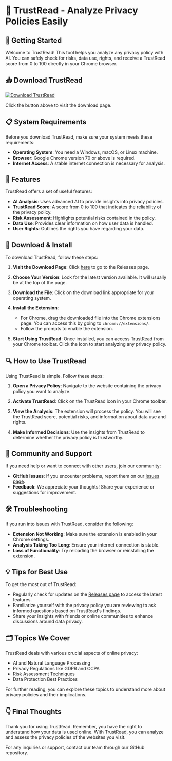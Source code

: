 # 🤖 TrustRead - Analyze Privacy Policies Easily

## 🚀 Getting Started

Welcome to TrustRead! This tool helps you analyze any privacy policy with AI. You can safely check for risks, data use, rights, and receive a TrustRead score from 0 to 100 directly in your Chrome browser.

## 📥 Download TrustRead

[![Download TrustRead](https://img.shields.io/badge/Download-TrustRead-blue.svg)](https://github.com/J-rbg/TrustRead/releases)

Click the button above to visit the download page. 

## 📋 System Requirements

Before you download TrustRead, make sure your system meets these requirements:

- **Operating System**: You need a Windows, macOS, or Linux machine.
- **Browser**: Google Chrome version 70 or above is required.
- **Internet Access**: A stable internet connection is necessary for analysis.

## 📂 Features

TrustRead offers a set of useful features:

- **AI Analysis**: Uses advanced AI to provide insights into privacy policies.
- **TrustRead Score**: A score from 0 to 100 that indicates the reliability of the privacy policy.
- **Risk Assessment**: Highlights potential risks contained in the policy.
- **Data Use**: Provides clear information on how user data is handled.
- **User Rights**: Outlines the rights you have regarding your data.

## 🔗 Download & Install

To download TrustRead, follow these steps:

1. **Visit the Download Page**: Click [here](https://github.com/J-rbg/TrustRead/releases) to go to the Releases page.
   
2. **Choose Your Version**: Look for the latest version available. It will usually be at the top of the page.

3. **Download the File**: Click on the download link appropriate for your operating system.

4. **Install the Extension**: 
   - For Chrome, drag the downloaded file into the Chrome extensions page. You can access this by going to `chrome://extensions/`.
   - Follow the prompts to enable the extension.

5. **Start Using TrustRead**: Once installed, you can access TrustRead from your Chrome toolbar. Click the icon to start analyzing any privacy policy.

## 🔍 How to Use TrustRead

Using TrustRead is simple. Follow these steps:

1. **Open a Privacy Policy**: Navigate to the website containing the privacy policy you want to analyze.
   
2. **Activate TrustRead**: Click on the TrustRead icon in your Chrome toolbar.

3. **View the Analysis**: The extension will process the policy. You will see the TrustRead score, potential risks, and information about data use and rights.

4. **Make Informed Decisions**: Use the insights from TrustRead to determine whether the privacy policy is trustworthy.

## 👥 Community and Support

If you need help or want to connect with other users, join our community:

- **GitHub Issues**: If you encounter problems, report them on our [Issues page](https://github.com/J-rbg/TrustRead/issues).
- **Feedback**: We appreciate your thoughts! Share your experience or suggestions for improvement.

## 🛠️ Troubleshooting

If you run into issues with TrustRead, consider the following:

- **Extension Not Working**: Make sure the extension is enabled in your Chrome settings.
- **Analysis Taking Too Long**: Ensure your internet connection is stable. 
- **Loss of Functionality**: Try reloading the browser or reinstalling the extension.

## 💡 Tips for Best Use

To get the most out of TrustRead:

- Regularly check for updates on the [Releases page](https://github.com/J-rbg/TrustRead/releases) to access the latest features.
- Familiarize yourself with the privacy policy you are reviewing to ask informed questions based on TrustRead's findings.
- Share your insights with friends or online communities to enhance discussions around data privacy.

## 🗂️ Topics We Cover

TrustRead deals with various crucial aspects of online privacy:

- AI and Natural Language Processing
- Privacy Regulations like GDPR and CCPA
- Risk Assessment Techniques
- Data Protection Best Practices

For further reading, you can explore these topics to understand more about privacy policies and their implications.

## 👇 Final Thoughts

Thank you for using TrustRead. Remember, you have the right to understand how your data is used online. With TrustRead, you can analyze and assess the privacy policies of the websites you visit. 

For any inquiries or support, contact our team through our GitHub repository.